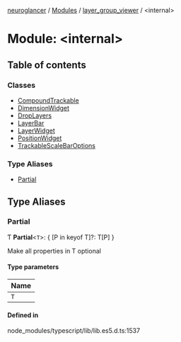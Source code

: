 [neuroglancer](../README.md) / [Modules](../modules.md) / [layer\_group\_viewer](layer_group_viewer.md) / <internal\>

# Module: <internal\>

## Table of contents

### Classes

- [CompoundTrackable](../classes/layer_group_viewer._internal_.CompoundTrackable.md)
- [DimensionWidget](../classes/layer_group_viewer._internal_.DimensionWidget.md)
- [DropLayers](../classes/layer_group_viewer._internal_.DropLayers.md)
- [LayerBar](../classes/layer_group_viewer._internal_.LayerBar.md)
- [LayerWidget](../classes/layer_group_viewer._internal_.LayerWidget.md)
- [PositionWidget](../classes/layer_group_viewer._internal_.PositionWidget.md)
- [TrackableScaleBarOptions](../classes/layer_group_viewer._internal_.TrackableScaleBarOptions.md)

### Type Aliases

- [Partial](layer_group_viewer._internal_.md#partial)

## Type Aliases

### Partial

Ƭ **Partial**<`T`\>: { [P in keyof T]?: T[P] }

Make all properties in T optional

#### Type parameters

| Name |
| :------ |
| `T` |

#### Defined in

node_modules/typescript/lib/lib.es5.d.ts:1537
